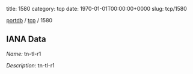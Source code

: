 title: 1580
category: tcp
date: 1970-01-01T00:00:00+0000
slug: tcp/1580

[portdb](/) / [tcp](/category/tcp.html) / 1580


## IANA Data

_Name:_ tn-tl-r1

_Description:_ tn-tl-r1

